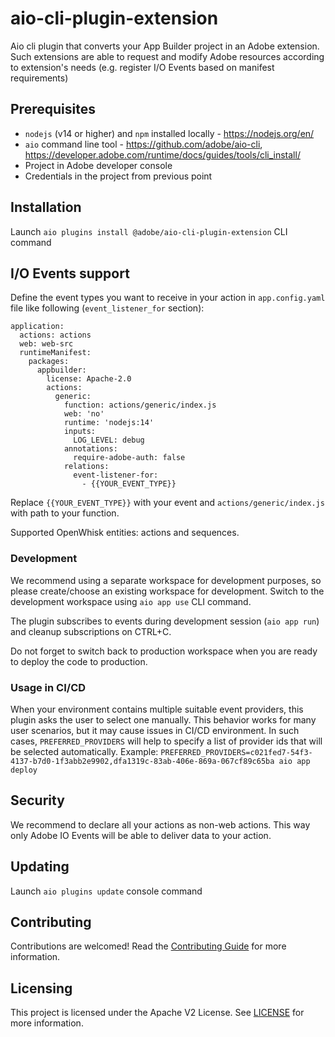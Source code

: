 # aio-cli-plugin-extension
Aio cli plugin that converts your App Builder project in an Adobe extension. Such extensions are able to request and modify Adobe resources according to extension's needs (e.g. register I/O Events based on manifest requirements)

## Prerequisites
- `nodejs` (v14 or higher) and `npm` installed locally - https://nodejs.org/en/
- `aio` command line tool - https://github.com/adobe/aio-cli, https://developer.adobe.com/runtime/docs/guides/tools/cli_install/
- Project in Adobe developer console
- Credentials in the project from previous point

## Installation
Launch `aio plugins install @adobe/aio-cli-plugin-extension` CLI command

## I/O Events support
Define the event types you want to receive in your action in `app.config.yaml` file like following (`event_listener_for` section):
```
application:
  actions: actions
  web: web-src
  runtimeManifest:
    packages:
      appbuilder:
        license: Apache-2.0
        actions:
          generic:
            function: actions/generic/index.js
            web: 'no'
            runtime: 'nodejs:14'
            inputs:
              LOG_LEVEL: debug
            annotations:
              require-adobe-auth: false
            relations:
              event-listener-for:
                - {{YOUR_EVENT_TYPE}}
```
Replace `{{YOUR_EVENT_TYPE}}` with your event and `actions/generic/index.js` with path to your function.

Supported OpenWhisk entities: actions and sequences.

### Development
We recommend using a separate workspace for development purposes, so please create/choose an existing workspace for development. Switch to the development workspace using `aio app use` CLI command.

The plugin subscribes to events during development session (`aio app run`) and cleanup subscriptions on CTRL+C.

Do not forget to switch back to production workspace when you are ready to deploy the code to production.

### Usage in CI/CD
When your environment contains multiple suitable event providers, this plugin asks the user to select one manually. This behavior works for many user scenarios, but it may cause issues in CI/CD environment. In such cases, `PREFERRED_PROVIDERS` will help to specify a list of provider ids that will be selected automatically. Example: `PREFERRED_PROVIDERS=c021fed7-54f3-4137-b7d0-1f3abb2e9902,dfa1319c-83ab-406e-869a-067cf89c65ba aio app deploy`

## Security
We recommend to declare all your actions as non-web actions. This way only Adobe IO Events will be able to deliver data to your action.

## Updating
Launch `aio plugins update` console command

## Contributing

Contributions are welcomed! Read the [Contributing Guide](CONTRIBUTING.md) for more information.

## Licensing

This project is licensed under the Apache V2 License. See [LICENSE](LICENSE) for more information.
